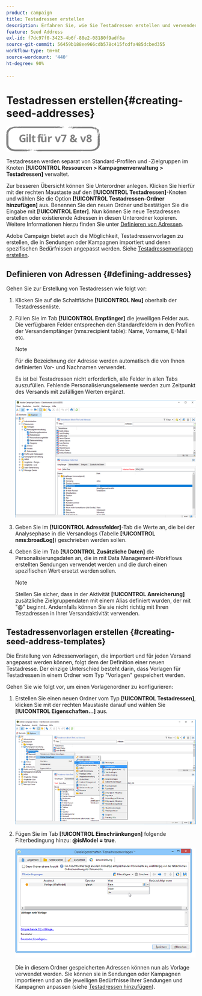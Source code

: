 ```yaml
---
product: campaign
title: Testadressen erstellen
description: Erfahren Sie, wie Sie Testadressen erstellen und verwenden.
feature: Seed Address
exl-id: f7dc97f0-3423-4b6f-88e2-08180f9adf8a
source-git-commit: 56459b188ee966cdb578c415fcdfa485dcbed355
workflow-type: tm+mt
source-wordcount: '440'
ht-degree: 90%

---
```


# Testadressen erstellen{#creating-seed-addresses}

![](../../assets/common.svg)

Testadressen werden separat von Standard-Profilen und -Zielgruppen im Knoten **[!UICONTROL Ressourcen > Kampagnenverwaltung > Testadressen]** verwaltet.

Zur besseren Übersicht können Sie Unterordner anlegen. Klicken Sie hierfür mit der rechten Maustaste auf den **[!UICONTROL Testadressen]**-Knoten und wählen Sie die Option **[!UICONTROL Testadressen-Ordner hinzufügen]** aus. Benennen Sie den neuen Ordner und bestätigen Sie die Eingabe mit **[!UICONTROL Enter]**. Nun können Sie neue Testadressen erstellen oder existierende Adressen in diesen Unterordner kopieren. Weitere Informationen hierzu finden Sie unter [Definieren von Adressen](#defining-addresses).

Adobe Campaign bietet auch die Möglichkeit, Testadressenvorlagen zu erstellen, die in Sendungen oder Kampagnen importiert und deren spezifischen Bedürfnissen angepasst werden. Siehe [Testadressenvorlagen erstellen](#creating-seed-address-templates).

## Definieren von Adressen {#defining-addresses}

Gehen Sie zur Erstellung von Testadressen wie folgt vor:

1. Klicken Sie auf die Schaltfläche **[!UICONTROL Neu]** oberhalb der Testadressenliste.
1. Füllen Sie im Tab **[!UICONTROL Empfänger]** die jeweiligen Felder aus. Die verfügbaren Felder entsprechen den Standardfeldern in den Profilen der Versandempfänger (nms:recipient table): Name, Vorname, E-Mail etc.

   >[!NOTE]
   >
   >Für die Bezeichnung der Adresse werden automatisch die von Ihnen definierten Vor- und Nachnamen verwendet.
   >
   >Es ist bei Testadressen nicht erforderlich, alle Felder in allen Tabs auszufüllen. Fehlende Personalisierungselemente werden zum Zeitpunkt des Versands mit zufälligen Werten ergänzt.

   ![](assets/s_ncs_user_seedlist_new_address.png)

1. Geben Sie im **[!UICONTROL Adressfelder]**-Tab die Werte an, die bei der Analysephase in die Versandlogs (Tabelle **[!UICONTROL nms:broadLog]**) geschrieben werden sollen.

1. Geben Sie im Tab **[!UICONTROL Zusätzliche Daten]** die Personalisierungsdaten an, die in mit Data Management-Workflows erstellten Sendungen verwendet werden und die durch einen spezifischen Wert ersetzt werden sollen.

   >[!NOTE]
   >
   >Stellen Sie sicher, dass in der Aktivität **[!UICONTROL Anreicherung]** zusätzliche Zielgruppendaten mit einem Alias definiert wurden, der mit &quot;@&quot; beginnt. Andernfalls können Sie sie nicht richtig mit Ihren Testadressen in Ihrer Versandaktivität verwenden.

## Testadressenvorlagen erstellen {#creating-seed-address-templates}

Die Erstellung von Adressenvorlagen, die importiert und für jeden Versand angepasst werden können, folgt dem der Definition einer neuen Testadresse. Der einzige Unterschied besteht darin, dass Vorlagen für Testadressen in einem Ordner vom Typ &quot;Vorlagen&quot; gespeichert werden.

Gehen Sie wie folgt vor, um einen Vorlagenordner zu konfigurieren:

1. Erstellen Sie einen neuen Ordner vom Typ **[!UICONTROL Testadressen]**, klicken Sie mit der rechten Maustaste darauf und wählen Sie **[!UICONTROL Eigenschaften...]** aus.

   ![](assets/s_ncs_user_seedlist_template_folder.png)

1. Fügen Sie im Tab **[!UICONTROL Einschränkungen]** folgende Filterbedingung hinzu: **@isModel = true**.

   ![](assets/s_ncs_user_seedlist_folder_is_model.png)

   Die in diesem Ordner gespeicherten Adressen können nun als Vorlage verwendet werden. Sie können sie in Sendungen oder Kampagnen importieren und an die jeweiligen Bedürfnisse Ihrer Sendungen und Kampagnen anpassen (siehe [Testadressen hinzufügen](adding-seed-addresses.md)).
